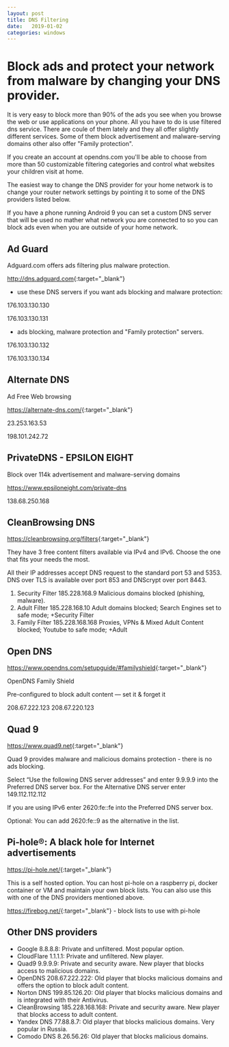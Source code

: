 ```yaml
---
layout: post
title: DNS Filtering
date:   2019-01-02
categories: windows
---
```

# Block ads and protect your network from malware by changing your DNS provider.

It is very easy to block more than 90% of the ads you see when you browse the web or use applications on your phone. All you have to do is use filtered dns service.
There are coule of them lately and they all offer slightly different services. Some of them block advertisement and malware-serving domains other also offer "Family protection". 

If you create an account at opendns.com you'll be able to choose from more than 50 customizable filtering categories and control what websites your children visit at home.

The easiest way to change the DNS provider for your home network is to change your router network settings by pointing it to some of the DNS providers listed below.

If you have a phone running Android 9 you can set a custom DNS server that will be used no mather what network you are connected to so you can block ads even when you are outside of your home network. 

## Ad Guard

Adguard.com offers ads filtering plus malware protection.

<http://dns.adguard.com>{:target="_blank"}


* use these DNS servers if you want ads blocking and malware protection:

176.103.130.130

176.103.130.131

* ads blocking, malware protection and "Family protection" servers.

176.103.130.132

176.103.130.134

## Alternate DNS

Ad Free Web browsing

<https://alternate-dns.com/>{:target="_blank"}

23.253.163.53

198.101.242.72

## PrivateDNS - EPSILON EIGHT 

Block over 114k advertisement and malware-serving domains

https://www.epsiloneight.com/private-dns

138.68.250.168 

## CleanBrowsing DNS

<https://cleanbrowsing.org/filters>{:target="_blank"}


They have 3 free content filters available via IPv4 and IPv6. Choose the one that fits your needs the most. 

All their IP addresses accept DNS request to the standard port 53 and 5353. DNS over TLS is available over port 853 and DNScrypt over port 8443.

1. Security Filter  185.228.168.9       Malicious domains blocked (phishing, malware).
2. Adult Filter     185.228.168.10      Adult domains blocked; Search Engines set to safe mode; +Security Filter
3. Family Filter    185.228.168.168     Proxies, VPNs & Mixed Adult Content blocked; Youtube to safe mode; +Adult


## Open DNS
<https://www.opendns.com/setupguide/#familyshield>{:target="_blank"}

OpenDNS Family Shield

Pre-configured to block adult content — set it & forget it

208.67.222.123
208.67.220.123


## Quad 9
<https://www.quad9.net>{:target="_blank"}

Quad 9 provides malware and malicious domains protection - there is no ads blocking.

Select “Use the following DNS server addresses” and enter 9.9.9.9 into the Preferred DNS server box. For the Alternative DNS server enter 149.112.112.112

If you are using IPv6 enter 2620:fe::fe into the Preferred DNS server box.

Optional: You can add 2620:fe::9 as the alternative in the list.

## Pi-hole®: A black hole for Internet advertisements
<https://pi-hole.net/>{:target="_blank"}

This is a self hosted option. You can host pi-hole on a raspberry pi, docker container or VM and maintain your own block lists.
You can also use this with one of the DNS providers mentioned above.

<https://firebog.net/>{:target="_blank"} - block lists to use with pi-hole


## Other DNS providers
* Google 8.8.8.8: Private and unfiltered. Most popular option.
* CloudFlare 1.1.1.1: Private and unfiltered. New player.
* Quad9 9.9.9.9: Private and security aware. New player that blocks access to malicious domains.
* OpenDNS 208.67.222.222: Old player that blocks malicious domains and offers the option to block adult content.
* Norton DNS 199.85.126.20: Old player that blocks malicious domains and is integrated with their Antivirus.
* CleanBrowsing 185.228.168.168: Private and security aware. New player that blocks access to adult content.
* Yandex DNS 77.88.8.7: Old player that blocks malicious domains. Very popular in Russia.
* Comodo DNS 8.26.56.26: Old player that blocks malicious domains.
